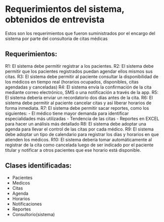# Requerimientos del sistema, obtenidos de entrevista

Estos son los requerimientos que fueron suministrados por el encargo del sistema por parte del consultoria de citas médicas

## Requerimientos: 
R1: El sistema debe permitir registrar a los pacientes.
R2: El sistema debe permitir que los pacientes registrados puedan agendar ellos mismos sus citas.
R3: El sistema debe permitir al paciente consultar la disponibilidad de los médicos en tiempo real (horarios ocupados, disponibles, citas agendadas y canceladas)
R4: El sistema envía la confirmación de la cita mediante correo electrónico, SMS o una notificación a través de la app.
R5: El sistema debería enviar un recordatorio dos días antes de la cita. 
R6: El sistema debe permitir al paciente cancelar citas y así liberar horarios de forma inmediata.
R7: El sistema debe permitir sacar reportes, como los siguientes: 
    - El médico tiene mayor demanda para identificar especialidades más utilizadas
    - Tendencia de las citas
    - Reportes en EXCEL para hacer un análisis más detallado
R8: El sistema debe adoptar una agenda para llevar el control de las citas por cada médico.
R9: El sistema debe adoptar un tipo de calendario para registrar los días y horarios en que atienden los médicos.
R10: El sistema debería tomar automáticamente al registrar de la cita como cancelada luego de ser indicado por el paciente titular y notificar a otros pacientes que ese horario está disponible.

## Clases identificadas:
- Pacientes
- Medicos
- Citas
- Agenda
- Horarios
- Notificaciones
- Reportes
- Consultorio(sistema)
